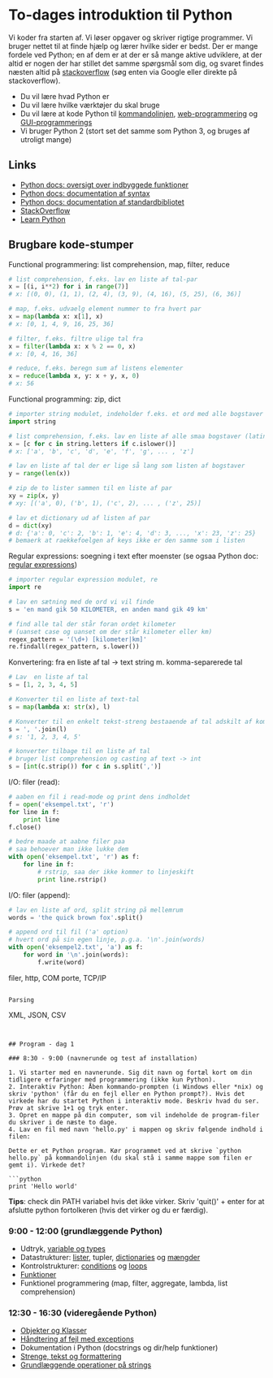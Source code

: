 # To-dages introduktion til Python

Vi koder fra starten af. Vi løser opgaver og skriver rigtige programmer. Vi bruger nettet til at finde hjælp og lærer hvilke sider er bedst. Der er mange fordele ved Python; en af dem er at der er så mange aktive udviklere, at der altid er nogen der har stillet det samme spørgsmål som dig, og svaret findes næsten altid på [stackoverflow](http://stackoverflow.com/) (søg enten via Google eller direkte på stackoverflow).

* Du vil lære hvad Python er
* Du vil lære hvilke værktøjer du skal bruge
* Du vil lære at kode Python til [kommandolinjen](http://stackoverflow.com/questions/1077347/hello-world-in-python), [web-programmering](http://flask.pocoo.org/docs/quickstart/) og [GUI-programmerings](http://effbot.org/tkinterbook/tkinter-hello-tkinter.htm)
* Vi bruger Python 2 (stort set det samme som Python 3, og bruges af utroligt mange)

## Links

* [Python docs: oversigt over indbyggede funktioner](https://docs.python.org/2/library/functions.html)
* [Python docs: documentation af syntax](https://docs.python.org/2/reference/index.html)
* [Python docs: documentation af standardbibliotet](https://docs.python.org/2/library/index.html)
* [StackOverflow](http://stackoverflow.com/)
* [Learn Python](http://www.learnpython.org/)

## Brugbare kode-stumper

Functional programmering: list comprehension, map, filter, reduce

```python
# list comprehension, f.eks. lav en liste af tal-par
x = [(i, i**2) for i in range(7)]
# x: [(0, 0), (1, 1), (2, 4), (3, 9), (4, 16), (5, 25), (6, 36)]

# map, f.eks. udvaelg element nummer to fra hvert par
x = map(lambda x: x[1], x)
# x: [0, 1, 4, 9, 16, 25, 36]

# filter, f.eks. filtre ulige tal fra
x = filter(lambda x: x % 2 == 0, x)
# x: [0, 4, 16, 36]

# reduce, f.eks. beregn sum af listens elementer
x = reduce(lambda x, y: x + y, x, 0)
# x: 56
```

Functional programming: zip, dict

```python
# importer string modulet, indeholder f.eks. et ord med alle bogstaver
import string

# list comprehension, f.eks. lav en liste af alle smaa bogstaver (latinske)
x = [c for c in string.letters if c.islower()]
# x: ['a', 'b', 'c', 'd', 'e', 'f', 'g', ... , 'z']

# lav en liste af tal der er lige så lang som listen af bogstaver
y = range(len(x))

# zip de to lister sammen til en liste af par
xy = zip(x, y)
# xy: [('a', 0), ('b', 1), ('c', 2), ... , ('z', 25)]

# lav et dictionary ud af listen af par
d = dict(xy)
# d: {'a': 0, 'c': 2, 'b': 1, 'e': 4, 'd': 3, ..., 'x': 23, 'z': 25}
# bemaerk at raekkefoelgen af keys ikke er den samme som i listen
```

Regular expressions: soegning i text efter moenster (se ogsaa Python doc: [regular expressions](https://docs.python.org/2/library/re.html))

```python
# importer regular expression modulet, re
import re

# lav en sætning med de ord vi vil finde
s = 'en mand gik 50 KILOMETER, en anden mand gik 49 km'

# find alle tal der står foran ordet kilometer
# (uanset case og uanset om der står kilometer eller km)
regex_pattern = '(\d+) [kilometer|km]'
re.findall(regex_pattern, s.lower())
```

Konvertering: fra en liste af tal -> text string m. komma-separerede tal

```python
# Lav  en liste af tal
s = [1, 2, 3, 4, 5]

# Konverter til en liste af text-tal
s = map(lambda x: str(x), l)

# Konverter til en enkelt tekst-streng bestaaende af tal adskilt af komma
s = ', '.join(l)
# s: '1, 2, 3, 4, 5'

# konverter tilbage til en liste af tal
# bruger list comprehension og casting af text -> int
s = [int(c.strip()) for c in s.split(',')]
```

I/O: filer (read):

```python
# aaben en fil i read-mode og print dens indholdet
f = open('eksempel.txt', 'r')
for line in f:
	print line
f.close()

# bedre maade at aabne filer paa
# saa behoever man ikke lukke dem
with open('eksempel.txt', 'r') as f:
	for line in f:
		# rstrip, saa der ikke kommer to linjeskift
		print line.rstrip()
```

I/O: filer (append):

```python
# lav en liste af ord, split string på mellemrum
words = 'the quick brown fox'.split()

# append ord til fil ('a' option)
# hvert ord på sin egen linje, p.g.a. '\n'.join(words)
with open('eksempel2.txt', 'a') as f:
	for word in '\n'.join(words):
		f.write(word)
```



filer, http, COM porte, TCP/IP
```

Parsing

```
XML, JSON, CSV
```


## Program - dag 1

### 8:30 - 9:00 (navnerunde og test af installation)

1. Vi starter med en navnerunde. Sig dit navn og fortæl kort om din tidligere erfaringer med programmering (ikke kun Python).
2. Interaktiv Python: Åben kommando-prompten (i Windows eller *nix) og skriv 'python' (får du en fejl eller en Python prompt?). Hvis det virkede har du startet Python i interaktiv mode. Beskriv hvad du ser. Prøv at skrive 1+1 og tryk enter.
3. Opret en mappe på din computer, som vil indeholde de program-filer du skriver i de næste to dage.
4. Lav en fil med navn 'hello.py' i mappen og skriv følgende indhold i filen:

Dette er et Python program. Kør programmet ved at skrive `python hello.py` på kommandolinjen (du skal stå i samme mappe som filen er gemt i). Virkede det?

```python
print 'Hello world'
```

**Tips**: check din PATH variabel hvis det ikke virker. Skriv 'quit()' + enter for at afslutte python fortolkeren (hvis det virker og du er færdig).


### 9:00 - 12:00 (grundlæggende Python)

* Udtryk, [variable og types](http://www.learnpython.org/en/Variables_and_Types)
* Datastrukturer: [lister](http://www.learnpython.org/en/Lists), tupler, [dictionaries](http://www.learnpython.org/en/Dictionaries) og [mængder](http://www.learnpython.org/en/Sets)
* Kontrolstrukturer: [conditions](http://www.learnpython.org/en/Conditions) og [loops](http://www.learnpython.org/en/Loops)
* [Funktioner](http://www.learnpython.org/en/Functions)
* Funktionel programmering (map, filter, aggregate, lambda, list comprehension)

### 12:30 - 16:30 (videregående Python)

* [Objekter og Klasser](http://www.learnpython.org/en/Classes_and_Objects)
* [Håndtering af fejl med exceptions](http://www.learnpython.org/en/Exception_Handling)
* Dokumentation i Python (docstrings og dir/help funktioner)
* [Strenge, tekst og formattering](http://www.learnpython.org/en/String_Formatting)
* [Grundlæggende operationer på strings](http://www.learnpython.org/en/Basic_String_Operations)